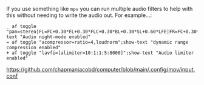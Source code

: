 If you use something like `mpv` you can run multiple audio filters to help with this without needing to write the audio out. For example...:

    _ af toggle "pan=stereo|FL=FC+0.30*FL+0.30*FLC+0.30*BL+0.30*SL+0.60*LFE|FR=FC+0.30*FR+0.30*FRC+0.30*BR+0.30*SR+0.60*LFE";show-text "Audio night-mode enabled"
    = af toggle "acompressor=ratio=4,loudnorm";show-text "dynamic range compression enabled"
    + af toggle "lavfi=[alimiter=10:1:1:5:8000]";show-text "Audio limiter enabled"

https://github.com/chapmanjacobd/computer/blob/main/.config/mpv/input.conf
